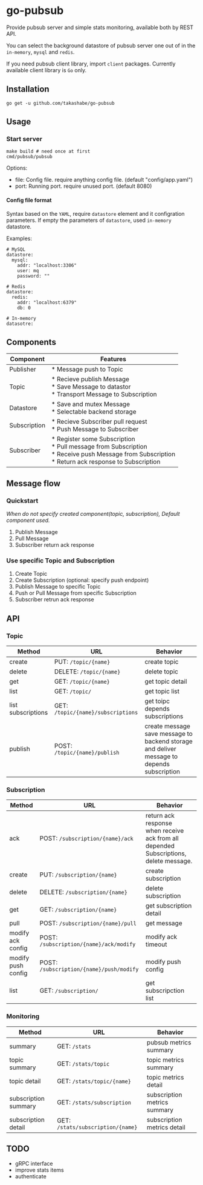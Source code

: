 # go-pubsub

Provide pubsub server and simple stats monitoring, available both by REST API.

You can select the background datastore of pubsub server one out of in  the `in-memory`, `mysql` and `redis`.

If you need pubsub client library, import `client` packages. Currently available client library is `Go` only.

## Installation

```
go get -u github.com/takashabe/go-pubsub
```

## Usage

### Start server

```
make build # need once at first
cmd/pubsub/pubsub
```

Options:

* file: Config file. require anything config file. (default "config/app.yaml")
* port: Running port. require unused port. (default 8080)

#### Config file format

Syntax based on the `YAML`, require `datastore` element and it configration parameters. If empty the parameters of `datastore`, used `in-memory` datastore.

Examples:

```
# MySQL
datastore:
  mysql:
    addr: "localhost:3306"
    user: mq
    password: ""

# Redis
datastore:
  redis:
    addr: "localhost:6379"
    db: 0

# In-memory
datasotre:
```

## Components

| Component    | Features                                                                                                                                                  |
| ------       | ------                                                                                                                                                    |
| Publisher    | * Message push to Topic                                                                                                                                   |
| Topic        | * Recieve publish Message<br/> * Save Message to datastor<br/> * Transport Message to Subscription                                                        |
| Datastore    | * Save and mutex Message<br/> * Selectable backend storage                                                                                                |
| Subscription | * Recieve Subscriber pull request<br/> * Push Message to Subscriber                                                                                       |
| Subscriber   | * Register some Subscription<br/>* Pull message from Subscription<br/>* Receive push Message from Subscription<br/> * Return ack response to Subscription |

## Message flow

### Quickstart

_When do not specify created component(topic, subscription), Default component used._

1. Publish Message
2. Pull Message
3. Subscriber return ack response

### Use specific Topic and Subscription

1. Create Topic
2. Create Subscription (optional: specify push endpoint)
3. Publish Message to specific Topic
4. Push or Pull Message from specific Subscription
5. Subscriber retrun ack response

## API

### Topic

| Method             | URL                                   | Behavior                                                                                       |
| ------             | ------                                | -----                                                                                          |
| create             | PUT:    `/topic/{name}`               | create topic                                                                                   |
| delete             | DELETE: `/topic/{name}`               | delete topic                                                                                   |
| get                | GET:    `/topic/{name}`               | get topic detail                                                                               |
| list               | GET:    `/topic/`                     | get topic list                                                                                 |
| list subscriptions | GET:    `/topic/{name}/subscriptions` | get toipc depends subscriptions                                                                |
| publish            | POST:   `/topic/{name}/publish`       | create message<br/>save message to backend storage and deliver message to depends subscription |

### Subscription

| Method             | URL                                        | Behavior                                                                                  |
| ------             | ------                                     | -----                                                                                     |
| ack                | POST:   `/subscription/{name}/ack`         | return ack response<br/>when receive ack from all depended Subscriptions, delete message. |
| create             | PUT:    `/subscription/{name}`             | create subscription                                                                       |
| delete             | DELETE: `/subscription/{name}`             | delete subscription                                                                       |
| get                | GET:    `/subscription/{name}`             | get subscription detail                                                                   |
| pull               | POST:   `/subscription/{name}/pull`        | get message                                                                               |
| modify ack config  | POST:   `/subscription/{name}/ack/modify`  | modify ack timeout                                                                        |
| modify push config | POST:   `/subscription/{name}/push/modify` | modify push config                                                                        |
| list               | GET:    `/subscription/`                   | get subscripction list                                                                    |

### Monitoring

| Method               | URL                               | Behavior                     |
| ------               | ------                            | -----                        |
| summary              | GET: `/stats`                     | pubsub metrics summary       |
| topic summary        | GET: `/stats/topic`               | topic metrics summary        |
| topic detail         | GET: `/stats/topic/{name}`        | topic metrics detail         |
| subscription summary | GET: `/stats/subscription`        | subscription metrics summary |
| subscription detail  | GET: `/stats/subscription/{name}` | subscription metrics detail  |

## TODO

* gRPC interface
* improve stats items
* authenticate
